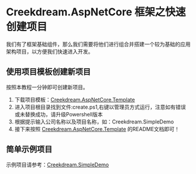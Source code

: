 # Creekdream.AspNetCore 框架之快速创建项目

我们有了框架基础组件，那么我们需要将他们进行组合并搭建一个较为基础的应用架构项目，以方便我们快速进入开发。

## 使用项目模板创建新项目

按照本教程一分钟即可创建新项目。

1. 下载项目模板：[Creekdream.AspNetCore.Template](https://github.com/zengqinglei/Creekdream.AspNetCore.Template)
2. 进入项目根目录找到文件:create.ps1,右键以管理员方式运行，注意如有错误或未替换成功，请升级Powershell版本
3. 根据提示输入公司名称以及项目名称，如：Creekdream.SimpleDemo
4. 接下来按照 [Creekdream.AspNetCore.Template](https://github.com/zengqinglei/Creekdream.AspNetCore.Template) 的README文档即可！

## 简单示例项目

示例项目请参考：[Creekdream.SimpleDemo](https://github.com/zengqinglei/Creekdream.SimpleDemo)